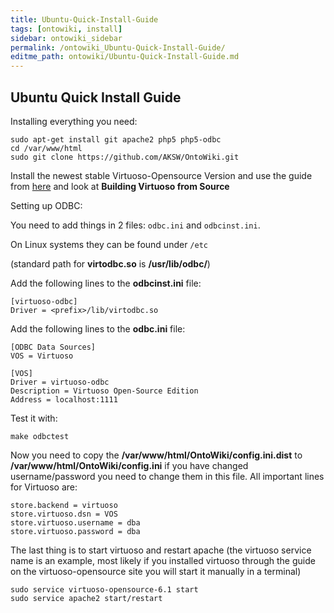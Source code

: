 ```yaml
---
title: Ubuntu-Quick-Install-Guide
tags: [ontowiki, install]
sidebar: ontowiki_sidebar
permalink: /ontowiki_Ubuntu-Quick-Install-Guide/
editme_path: ontowiki/Ubuntu-Quick-Install-Guide.md
---
```

## Ubuntu Quick Install Guide

Installing everything you need:

    sudo apt-get install git apache2 php5 php5-odbc
    cd /var/www/html
    sudo git clone https://github.com/AKSW/OntoWiki.git

Install the newest stable Virtuoso-Opensource Version and use the guide from [here](http.//virtuoso.openlinksw.com/dataspace/doc/dav/wiki/Main/VOSUbuntuNotes) and look at **Building Virtuoso from Source**

Setting up ODBC:

You need to add things in 2 files: `odbc.ini` and `odbcinst.ini`.

On Linux systems they can be found under `/etc`

(standard path for **virtodbc.so** is **/usr/lib/odbc/**)

Add the following lines to the **odbcinst.ini** file:

    [virtuoso-odbc]
    Driver = <prefix>/lib/virtodbc.so

Add the following lines to the **odbc.ini** file:

    [ODBC Data Sources]
    VOS = Virtuoso

    [VOS]
    Driver = virtuoso-odbc
    Description = Virtuoso Open-Source Edition
    Address = localhost:1111

Test it with:

    make odbctest

Now you need to copy the **/var/www/html/OntoWiki/config.ini.dist** to **/var/www/html/OntoWiki/config.ini**
if you have changed username/password you need to change them in this file. All important lines for Virtuoso are:

    store.backend = virtuoso
    store.virtuoso.dsn = VOS
    store.virtuoso.username = dba
    store.virtuoso.password = dba

The last thing is to start virtuoso and restart apache (the virtuoso service name is an example, most likely if you installed virtuoso through the guide on the virtuoso-opensource site you will start it manually in a terminal)

    sudo service virtuoso-opensource-6.1 start
    sudo service apache2 start/restart
